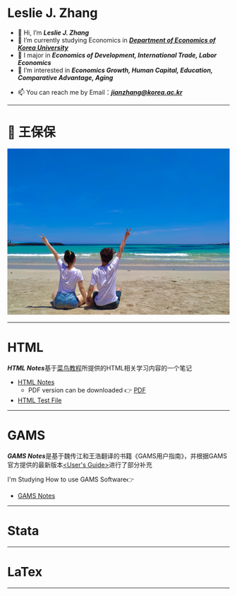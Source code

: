 # Leslie J. Zhang

- 👋 Hi, I’m ***Leslie J. Zhang***
- 🌱 I’m currently studying Economics in [***Department of Economics of Korea University***](http://econ.korea.ac.kr/econ/)
- 💞️ I major in ***Economics of Development, International Trade, Labor Economics***
- 👀 I’m interested in ***Economics Growth, Human Capital, Education, Comparative Advantage, Aging***
<!--- 💞️ I’m looking to collaborate on ...
--->
- 📫 You can reach me by Email：***jianzhang@korea.ac.kr***

<!---
Lesliezj09/Leslie is a ✨ special ✨ repository because its `README.md` (this file) appears on your GitHub profile.
You can click the Preview link to take a look at your changes.
--->

****
# 💌 王保保 

![wangbaobao](2021-06-16-12-45-41.png)


****
# HTML 

***HTML Notes***基于[菜鸟教程](https://www.runoob.com/)所提供的HTML相关学习内容的一个笔记

* [HTML Notes](https://lesliezj09.github.io/Leslie/HTML_Notes/HTML_md_html/)
  * PDF version can be downloaded  👉  [PDF](https://lesliezj09.github.io/Leslie/HTML_Notes/HTML_md_html/htmllearn.pdf)
* [HTML Test File](https://lesliezj09.github.io/Leslie/HTML_Notes/HTML_html/)


****
# GAMS 

***GAMS Notes***是基于魏传江和王浩翻译的书籍《GAMS用户指南》，并根据GAMS官方提供的最新版本[<User's Guide>](https://www.gams.com/latest/docs/gams.pdf)进行了部分补充

I'm Studying How to use GAMS Software👉 

* [GAMS Notes](https://lesliezj09.github.io/Leslie/GAMS_Notes/)


****
# Stata


****
# LaTex


****



